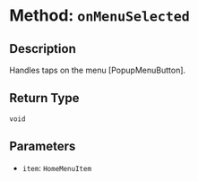 # Method: `onMenuSelected`

## Description

Handles taps on the menu [PopupMenuButton].

## Return Type
`void`

## Parameters

- `item`: `HomeMenuItem`
